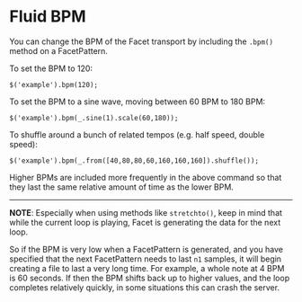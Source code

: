 # Fluid BPM

You can change the BPM of the Facet transport by including the `.bpm()` method on a FacetPattern.

To set the BPM to 120:

`$('example').bpm(120);`

To set the BPM to a sine wave, moving between 60 BPM to 180 BPM:

`$('example').bpm(_.sine(1).scale(60,180));`

To shuffle around a bunch of related tempos (e.g. half speed, double speed):

`$('example').bpm(_.from([40,80,80,60,160,160,160]).shuffle());` 

Higher BPMs are included more frequently in the above command so that they last the same relative amount of time as the lower BPM.

---

**NOTE**: Especially when using methods like `stretchto()`, keep in mind that while the current loop is playing, Facet is generating the data for the next loop.

So if the BPM is very low when a FacetPattern is generated, and you have specified that the next FacetPattern needs to last `n1` samples, it will begin creating a file to last a very long time. For example, a whole note at 4 BPM is 60 seconds. If then the BPM shifts back up to higher values, and the loop completes relatively quickly, in some situations this can crash the server.